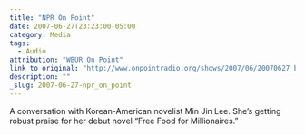 ```yaml
---
title: "NPR On Point"
date: 2007-06-27T23:23:00-05:00
category: Media
tags:
  - Audio
attribution: "WBUR On Point"
link_to_original: "http://www.onpointradio.org/shows/2007/06/20070627_b_main.asp"
description: ""
_slug: 2007-06-27-npr_on_point
---
```


A conversation with Korean-American novelist Min Jin Lee. She’s getting robust praise for her debut novel “Free Food for Millionaires.”
